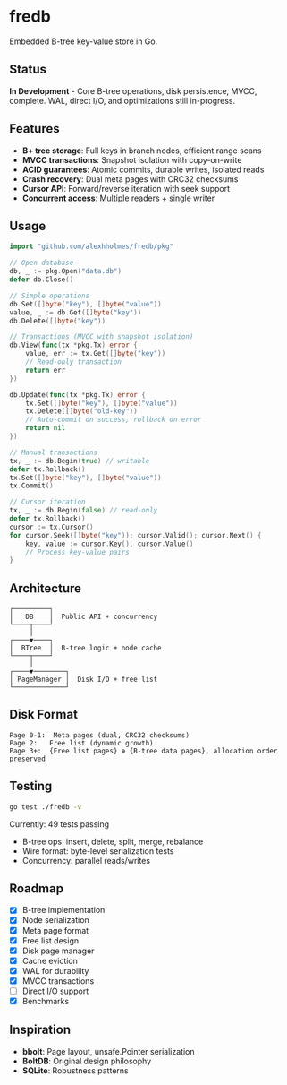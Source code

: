 # fredb

Embedded B-tree key-value store in Go.

## Status

**In Development** - Core B-tree operations, disk persistence, MVCC, complete. WAL, direct I/O, and optimizations still in-progress.

## Features

- **B+ tree storage**: Full keys in branch nodes, efficient range scans
- **MVCC transactions**: Snapshot isolation with copy-on-write
- **ACID guarantees**: Atomic commits, durable writes, isolated reads
- **Crash recovery**: Dual meta pages with CRC32 checksums
- **Cursor API**: Forward/reverse iteration with seek support
- **Concurrent access**: Multiple readers + single writer

## Usage

```go
import "github.com/alexhholmes/fredb/pkg"

// Open database
db, _ := pkg.Open("data.db")
defer db.Close()

// Simple operations
db.Set([]byte("key"), []byte("value"))
value, _ := db.Get([]byte("key"))
db.Delete([]byte("key"))

// Transactions (MVCC with snapshot isolation)
db.View(func(tx *pkg.Tx) error {
    value, err := tx.Get([]byte("key"))
    // Read-only transaction
    return err
})

db.Update(func(tx *pkg.Tx) error {
    tx.Set([]byte("key"), []byte("value"))
    tx.Delete([]byte("old-key"))
    // Auto-commit on success, rollback on error
    return nil
})

// Manual transactions
tx, _ := db.Begin(true) // writable
defer tx.Rollback()
tx.Set([]byte("key"), []byte("value"))
tx.Commit()

// Cursor iteration
tx, _ := db.Begin(false) // read-only
defer tx.Rollback()
cursor := tx.Cursor()
for cursor.Seek([]byte("key")); cursor.Valid(); cursor.Next() {
    key, value := cursor.Key(), cursor.Value()
    // Process key-value pairs
}
```

## Architecture

```
┌─────────┐
│   DB    │  Public API + concurrency
└────┬────┘
     │
┌────▼────┐
│  BTree  │  B-tree logic + node cache
└────┬────┘
     │
┌────▼────────┐
│ PageManager │  Disk I/O + free list
└─────────────┘
```

## Disk Format

```
Page 0-1:  Meta pages (dual, CRC32 checksums)
Page 2:   Free list (dynamic growth)
Page 3+:  {Free list pages} ⊕ {B-tree data pages}, allocation order preserved
```

## Testing

```bash
go test ./fredb -v
```

Currently: 49 tests passing
- B-tree ops: insert, delete, split, merge, rebalance
- Wire format: byte-level serialization tests
- Concurrency: parallel reads/writes

## Roadmap

- [x] B-tree implementation
- [x] Node serialization
- [x] Meta page format
- [x] Free list design
- [x] Disk page manager
- [x] Cache eviction
- [x] WAL for durability
- [x] MVCC transactions
- [ ] Direct I/O support
- [x] Benchmarks

## Inspiration

- **bbolt**: Page layout, unsafe.Pointer serialization
- **BoltDB**: Original design philosophy
- **SQLite**: Robustness patterns
